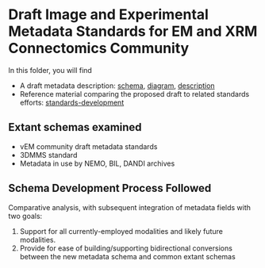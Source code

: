 # Draft Image and Experimental Metadata Standards for EM and XRM Connectomics Community
In this folder, you will find
* A draft metadata description: [schema](imaging-metadata-version-1.1.plantuml), [diagram](imaging-metadata-version-1.1), [description](imaging-metadata-version-1.1.md)
* Reference material comparing the proposed draft to related standards efforts: [standards-development](standards-development)

## Extant schemas examined
* vEM community draft metadata standards
* 3DMMS standard
* Metadata in use by NEMO, BIL, DANDI archives

## Schema Development Process Followed
Comparative analysis, with subsequent integration of metadata fields with two goals:

1. Support for all currently-employed modalities and likely future modalities.
2. Provide for ease of building/supporting bidirectional conversions between the new metadata schema and common extant schemas 
